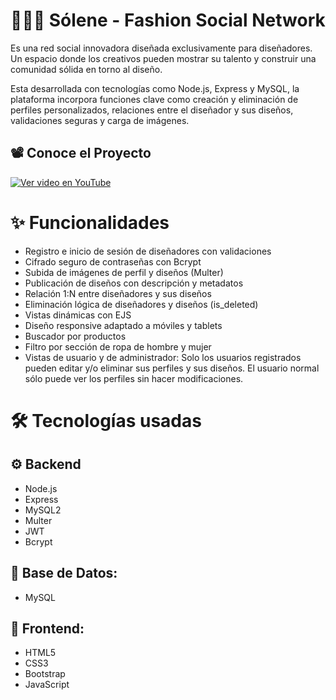 # 👩🏼‍🎨  Sólene - Fashion Social Network

Es una red social innovadora diseñada exclusivamente para diseñadores. Un espacio donde los creativos pueden mostrar su talento y construir una comunidad sólida en torno al diseño. 

Esta desarrollada con tecnologías como Node.js, Express y MySQL, la plataforma incorpora funciones clave como creación y eliminación de perfiles personalizados, relaciones entre el diseñador y sus diseños, validaciones seguras y carga de imágenes.

## 📽️ Conoce el Proyecto

[![Ver video en YouTube](https://img.youtube.com/vi/8I1xXAe7Sj0/hqdefault.jpg)](https://www.youtube.com/watch?v=8I1xXAe7Sj0)

# ✨ Funcionalidades

- Registro e inicio de sesión de diseñadores con validaciones
- Cifrado seguro de contraseñas con Bcrypt
- Subida de imágenes de perfil y diseños (Multer)
- Publicación de diseños con descripción y metadatos
- Relación 1:N entre diseñadores y sus diseños
- Eliminación lógica de diseñadores y diseños (is_deleted)
- Vistas dinámicas con EJS
- Diseño responsive adaptado a móviles y tablets
- Buscador por productos
- Filtro por sección de ropa de hombre y mujer
- Vistas de usuario y de administrador: Solo los usuarios registrados pueden editar y/o eliminar sus perfiles y sus diseños. El usuario normal sólo puede ver los perfiles sin hacer modificaciones.


# 🛠 Tecnologías usadas

## ⚙️ Backend
- Node.js
- Express
- MySQL2
- Multer
- JWT
- Bcrypt

## 💾 Base de Datos:
- MySQL

## 🎨 Frontend: 
- HTML5
- CSS3
- Bootstrap
- JavaScript
